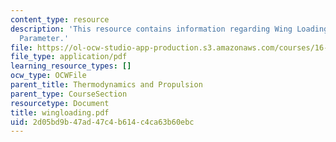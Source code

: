 ```yaml
---
content_type: resource
description: 'This resource contains information regarding Wing Loading: An Important
  Parameter.'
file: https://ol-ocw-studio-app-production.s3.amazonaws.com/courses/16-01-unified-engineering-i-ii-iii-iv-fall-2005-spring-2006/2d05bd9b47ad47c4b614c4ca63b60ebc_wingloading.pdf
file_type: application/pdf
learning_resource_types: []
ocw_type: OCWFile
parent_title: Thermodynamics and Propulsion
parent_type: CourseSection
resourcetype: Document
title: wingloading.pdf
uid: 2d05bd9b-47ad-47c4-b614-c4ca63b60ebc
---
```

